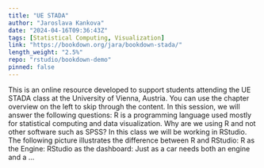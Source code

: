 ```yaml
---
title: "UE STADA"
author: "Jaroslava Kankova"
date: "2024-04-16T09:36:43Z"
tags: [Statistical Computing, Visualization]
link: "https://bookdown.org/jara/bookdown-stada/"
length_weight: "2.5%"
repo: "rstudio/bookdown-demo"
pinned: false
---
```


This is an online resource developed to support students attending the UE STADA class at the University of Vienna, Austria. You can use the chapter overview on the left to skip through the
content. In this session, we will answer the following questions: R is a programming language used mostly for statistical computing and
data visualization. Why are we using R and not other software such as SPSS? In this class we will be working in RStudio. The following picture
illustrates the difference between R and RStudio: R as the Engine: RStudio as the dashboard: Just as a car needs both an engine and a ...
